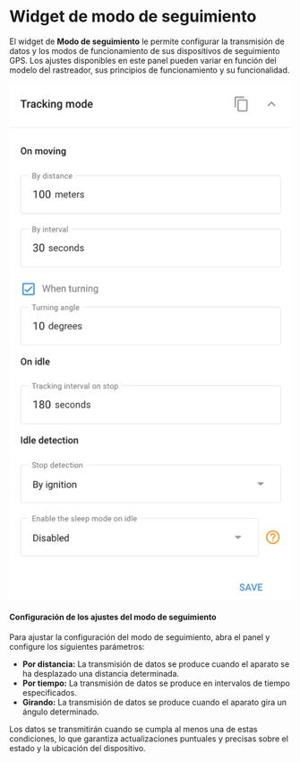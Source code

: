 # Widget de modo de seguimiento

El widget de **Modo de seguimiento** le permite configurar la transmisión de datos y los modos de funcionamiento de sus dispositivos de seguimiento GPS. Los ajustes disponibles en este panel pueden variar en función del modelo del rastreador, sus principios de funcionamiento y su funcionalidad.

![image-20240815-182719.png](attachments/image-20240815-182719.png)

#### Configuración de los ajustes del modo de seguimiento

Para ajustar la configuración del modo de seguimiento, abra el panel y configure los siguientes parámetros:

* **Por distancia:** La transmisión de datos se produce cuando el aparato se ha desplazado una distancia determinada.
* **Por tiempo:** La transmisión de datos se produce en intervalos de tiempo especificados.
* **Girando:** La transmisión de datos se produce cuando el aparato gira un ángulo determinado.

Los datos se transmitirán cuando se cumpla al menos una de estas condiciones, lo que garantiza actualizaciones puntuales y precisas sobre el estado y la ubicación del dispositivo.

